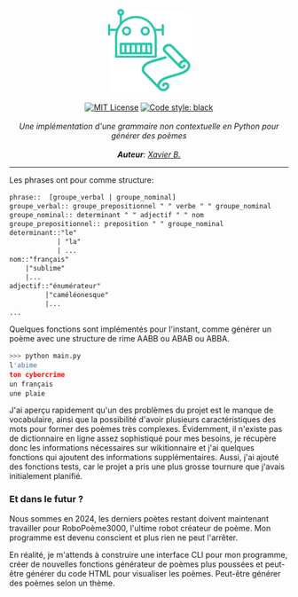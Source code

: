 <p align="center">
    <img src="https://raw.githubusercontent.com/GitXenon/generateur-poeme/main/logo_poeme_generator.png">
    <br/>
    <br/>
    <a href="http://choosealicense.com/licenses/mit/"><img src="https://img.shields.io/badge/license-MIT-3C93B4.svg?style=flat" alt="MIT License"></a>
    <a href="https://github.com/psf/black"><img src="https://img.shields.io/badge/code%20style-black-000000.svg" alt="Code style: black"></a>
    <br/>
    <br/>
    <i>Une implémentation d'une grammaire non contextuelle en Python pour générer des poèmes</i>
    <br/>
<br/>
    <i><b>Auteur</b>:
        <a href="https://github.com/GitXenon">Xavier B.</a>
    </i>
<br/>
</p>
<hr/>

 Les phrases ont pour comme structure:
```
phrase::  [groupe_verbal | groupe_nominal]
groupe_verbal:: groupe_prepositionnel " " verbe " " groupe_nominal
groupe_nominal:: determinant " " adjectif " " nom
groupe_prepositionnel:: preposition " " groupe_nominal
determinant::"le"
            | "la"
            | ...
nom::"français"
    |"sublime"
    |...
adjectif::"énumérateur"
         |"caméléonesque"
         |...
...
```

Quelques fonctions sont implémentés pour l'instant, comme générer un poème avec une structure de rime AABB ou ABAB ou ABBA.

```python
>>> python main.py
l'abime
ton cybercrime
un français
une plaie
```
J'ai aperçu rapidement qu'un des problèmes du projet est le manque de vocabulaire, ainsi que la possibilité d'avoir plusieurs caractéristiques des mots pour former des poèmes très complexes. Évidemment, il n'existe pas de dictionnaire en ligne assez sophistiqué pour mes besoins, je récupère donc les informations nécessaires sur wikitionnaire et j'ai quelques fonctions qui ajoutent des informations supplémentaires. Aussi, j'ai ajouté des fonctions tests, car le projet a pris une plus grosse tournure que j'avais initialement planifié.

### Et dans le futur ?
Nous sommes en 2024, les derniers poètes restant doivent maintenant travailler pour RoboPoème3000, l'ultime robot créateur de poème. Mon programme est devenu conscient et plus rien ne peut l'arrêter.

En réalité, je m'attends à construire une interface CLI pour mon programme, créer de nouvelles fonctions générateur de poèmes plus poussées et peut-être générer du code HTML pour visualiser les poèmes. Peut-être générer des poèmes selon un thème.
